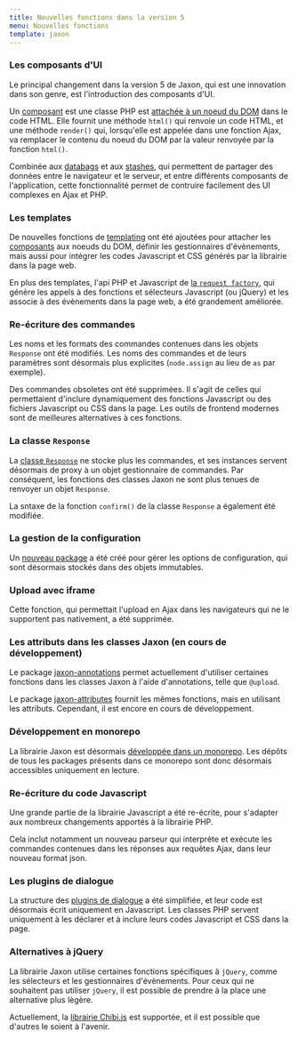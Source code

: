 ```yaml
---
title: Nouvelles fonctions dans la version 5
menu: Nouvelles fonctions
template: jaxon
---
```


### Les composants d'UI

Le principal changement dans la version 5 de Jaxon, qui est une innovation dans son genre, est l'introduction des composants d'UI.

Un [composant](../../components/node-components.html) est une classe PHP est [attachée à un noeud du DOM](../../components/dom-bindings.html) dans le code HTML.
Elle fournit une méthode `html()` qui renvoie un code HTML, et une méthode `render()` qui, lorsqu'elle est appelée dans une fonction Ajax, va remplacer le contenu du noeud du DOM par la valeur renvoyée par la fonction `html()`.

Combinée aux [databags](../../components/databags.html) et aux [stashes](../../components/stashes.html), qui permettent de partager des données entre le navigateur et le serveur, et entre différents composants de l'application, cette fonctionnalité permet de contruire facilement des UI complexes en Ajax et PHP.

### Les templates

De nouvelles fonctions de [templating](../../components/templating.html) ont été ajoutées pour attacher les [composants](../../components/node-components.html) aux noeuds du DOM, définir les gestionnaires d'évènements, mais aussi pour intégrer les codes Javascript et CSS générés par la librairie dans la page web.

En plus des templates, l'api PHP et Javascript de [la `request factory`](../../call-factory/requests.html), qui génère les appels à des fonctions et sélecteurs Javascript (ou jQuery) et les associe à des évènements dans la page web, a été grandement améliorée.

### Re-écriture des commandes

Les noms et les formats des commandes contenues dans les objets `Response` ont été modifiés.
Les noms des commandes et de leurs paramètres sont désormais plus explicites (`node.assign` au lieu de `as` par exemple).

Des commandes obsoletes ont été supprimées. Il s'agit de celles qui permettaient d'inclure dynamiquement des fonctions Javascript ou des fichiers Javascript ou CSS dans la page.
Les outils de frontend modernes sont de meilleures alternatives à ces fonctions.

### La classe `Response`

La [classe `Response`](../../requests/responses.html) ne stocke plus les commandes, et ses instances servent désormais de proxy à un objet gestionnaire de commandes.
Par conséquent, les fonctions des classes Jaxon ne sont plus tenues de renvoyer un objet `Response`.

La sntaxe de la fonction `confirm()` de la classe `Response` a également été modifiée.

### La gestion de la configuration

Un [nouveau package](https://github.com/jaxon-php/jaxon-config) a été créé pour gérer les options de configuration, qui sont désormais stockés dans des objets immutables.

### Upload avec iframe

Cette fonction, qui permettait l'upload en Ajax dans les navigateurs qui ne le supportent pas nativement, a été supprimée.

### Les attributs dans les classes Jaxon (en cours de développement)

Le package [jaxon-annotations](https://github.com/jaxon-php/jaxon-annotations) permet actuellement d'utiliser certaines fonctions dans les classes Jaxon à l'aide d'annotations, telle que `@upload`.

Le package [jaxon-attributes](https://github.com/jaxon-php/jaxon-attributes) fournit les mêmes fonctions, mais en utilisant les attributs.
Cependant, il est encore en cours de développement.

### Développement en monorepo

La librairie Jaxon est désormais [développée dans un monorepo](https://github.com/jaxon-php/jaxon-mono).
Les dépôts de tous les packages présents dans ce monorepo sont donc désormais accessibles uniquement en lecture.

### Re-écriture du code Javascript

Une grande partie de la librairie Javascript a été re-écrite, pour s'adapter aux nombreux changements apportés à la librairie PHP.

Cela inclut notamment un nouveau parseur qui interprète et exécute les commandes contenues dans les réponses aux requêtes Ajax, dans leur nouveau format json.

### Les plugins de dialogue

La structure des [plugins de dialogue](../../features/dialogs.html) a été simplifiée, et leur code est désormais écrit uniquement en Javascript.
Les classes PHP servent uniquement à les déclarer et à inclure leurs codes Javascript et CSS dans la page.

### Alternatives à jQuery

La librairie Jaxon utilise certaines fonctions spécifiques à `jQuery`, comme les sélecteurs et les gestionnaires d'évènements.
Pour ceux qui ne souhaitent pas utiliser `jQuery`, il est possible de prendre à la place une alternative plus lègère.

Actuellement, la [librairie Chibi.js](https://github.com/kylebarrow/chibi) est supportée, et il est possible que d'autres le soient à l'avenir.
